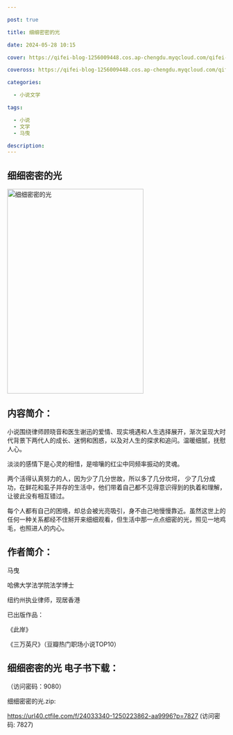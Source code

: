 ```yaml
---

post: true

title: 细细密密的光

date: 2024-05-28 10:15

cover: https://qifei-blog-1256009448.cos.ap-chengdu.myqcloud.com/qifei-blog/65f056f79f345e8d03423cf6.jpg

coveross: https://qifei-blog-1256009448.cos.ap-chengdu.myqcloud.com/qifei-blog/65f056f79f345e8d03423cf6.jpg

categories:

  - 小说文学

tags:

  - 小说
  - 文学
  - 马曳

description:
---
```


## 细细密密的光
<img alt=" 细细密密的光" class="aligncenter loading" data-was-processed="true" decoding="async" fetchpriority="high" height="471" src="https://qifei-blog-1256009448.cos.ap-chengdu.myqcloud.com/qifei-blog/65f056f79f345e8d03423cf6.jpg" style="cursor: zoom-in;" width="314"/>

## 内容简介：

小说围绕律师顾晓音和医生谢迅的爱情、现实境遇和人生选择展开，渐次呈现大时代背景下两代人的成长、迷惘和困惑，以及对人生的探求和追问。温暖细腻，抚慰人心。

淡淡的感情下是心灵的相惜，是喧嚷的红尘中同频率振动的灵魂。

两个活得认真努力的人，因为少了几分世故，所以多了几分坎坷， 少了几分成功，在鲜花和虱子并存的生活中，他们带着自己都不见得意识得到的执着和理解，让彼此没有相互错过。

每个人都有自己的困境，却总会被光亮吸引，身不由己地慢慢靠近。虽然这世上的任何一种关系都经不住掰开来细细观看，但生活中那一点点细密的光，照见一地鸡毛，也照进人的内心。

## 作者简介：

马曳

哈佛大学法学院法学博士

纽约州执业律师，现居香港

已出版作品：

《此岸》

《三万英尺》（豆瓣热门职场小说TOP10）

## 细细密密的光 电子书下载：

 （访问密码：9080）

细细密密的光.zip: 

https://url40.ctfile.com/f/24033340-1250223862-aa9996?p=7827 (访问密码: 7827)

